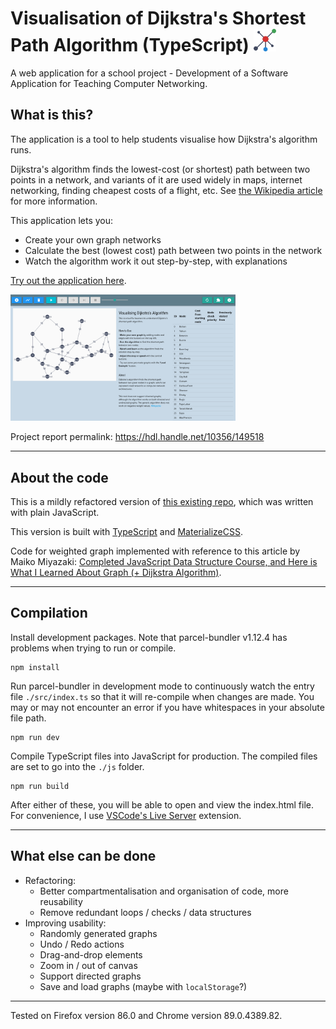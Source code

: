 # Visualisation of Dijkstra's Shortest Path Algorithm (TypeScript)  <img src="./img/logo.svg" height="36">

A web application for a school project - Development of a Software Application for Teaching Computer Networking.

## What is this?
The application is a tool to help students visualise how Dijkstra's algorithm runs.

Dijkstra's algorithm finds the lowest-cost (or shortest) path between two points in a network, and variants of it are used widely in maps, internet networking, finding cheapest costs of a flight, etc. See [the Wikipedia article](https://en.wikipedia.org/wiki/Dijkstra%27s_algorithm) for more information.

This application lets you:
- Create your own graph networks
- Calculate the best (lowest cost) path between two points in the network
- Watch the algorithm work it out step-by-step, with explanations

[Try out the application here](https://tanxh33.github.io/visualise-dijkstra-ts/).

<img src="./img/app-1280.png" width="360">

Project report permalink: https://hdl.handle.net/10356/149518

---
## About the code
This is a mildly refactored version of [this existing repo](https://github.com/tanxh33/visualise-dijkstra), which was written with plain JavaScript.

This version is built with [TypeScript](https://www.typescriptlang.org/) and [MaterializeCSS](https://materializecss.com/).

Code for weighted graph implemented with reference to this article by Maiko Miyazaki: [Completed JavaScript Data Structure Course, and Here is What I Learned About Graph (+ Dijkstra Algorithm)](https://dev.to/maikomiyazaki/completed-javascript-data-structure-course-and-here-is-what-i-learned-about-graph-dijkstra-algorithm-57n8).

---
## Compilation
Install development packages. Note that parcel-bundler v1.12.4 has problems when trying to run or compile.
```
npm install
```

Run parcel-bundler in development mode to continuously watch the entry file `./src/index.ts` so that it will re-compile when changes are made. You may or may not encounter an error if you have whitespaces in your absolute file path.
```
npm run dev
```

Compile TypeScript files into JavaScript for production. The compiled files are set to go into the `./js` folder.
```
npm run build
```

After either of these, you will be able to open and view the index.html file. For convenience, I use [VSCode's Live Server](https://marketplace.visualstudio.com/items?itemName=ritwickdey.LiveServer) extension.

---
## What else can be done
- Refactoring:
  - Better compartmentalisation and organisation of code, more reusability
  - Remove redundant loops / checks / data structures
- Improving usability:
  - Randomly generated graphs
  - Undo / Redo actions
  - Drag-and-drop elements
  - Zoom in / out of canvas
  - Support directed graphs
  - Save and load graphs (maybe with `localStorage`?)


---
Tested on Firefox version 86.0 and Chrome version 89.0.4389.82.
